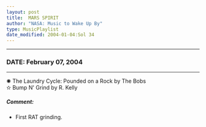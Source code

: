 ```yaml
---
layout: post
title:  MARS SPIRIT
author: "NASA: Music to Wake Up By"
type: MusicPlaylist
date_modified: 2004-01-04:Sol 34
---
```


----
### DATE: February 07, 2004
----
✺ The Laundry Cycle: Pounded on a Rock by The Bobs  &nbsp;<br />✫ Bump N' Grind by R. Kelly

##### Comment:
* First RAT grinding.

